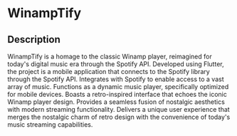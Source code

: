 # WinampTify

## Description
WinampTify is a homage to the classic Winamp player, reimagined for today's digital music era through the Spotify API.
Developed using Flutter, the project is a mobile application that connects to the Spotify library through the Spotify API.
Integrates with Spotify to enable access to a vast array of music.
Functions as a dynamic music player, specifically optimized for mobile devices.
Boasts a retro-inspired interface that echoes the iconic Winamp player design.
Provides a seamless fusion of nostalgic aesthetics with modern streaming functionality.
Delivers a unique user experience that merges the nostalgic charm of retro design with the convenience of today's music streaming capabilities.

